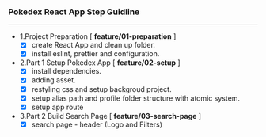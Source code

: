 ### Pokedex React App Step Guidline

---

- 1.Project Preparation [ **feature/01-preparation** ]
  - [x] create React App and clean up folder.
  - [x] install eslint, prettier and configuration.
- 2.Part 1 Setup Pokedex App [ **feature/02-setup** ]
  - [x] install dependencies.
  - [x] adding asset.
  - [x] restyling css and setup backgroud project.
  - [x] setup alias path and profile folder structure with atomic system.
  - [x] setup app route
- 3.Part 2 Build Search Page [ **feature/03-search-page** ]
  - [x] search page - header (Logo and Filters)